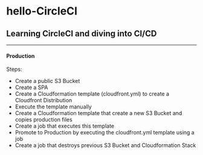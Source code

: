 # hello-CircleCI

## Learning CircleCI and diving into CI/CD

---

#### Production

Steps:

- Create a public S3 Bucket
- Create a SPA
- Create a Cloudformation template (cloudfront.yml) to create a Cloudfront Distribution
- Execute the template manually
- Create a Cloudformation template that create a new S3 Bucket and copies production files
- Create a job that executes this template
- Promote to Production by executing the cloudfront.yml template using a job
- Create a job that destroys previous S3 Bucket and Cloudformation Stack
